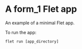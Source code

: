 # A form_1 Flet app

An example of a minimal Flet app.

To run the app:

```
flet run [app_directory]
```